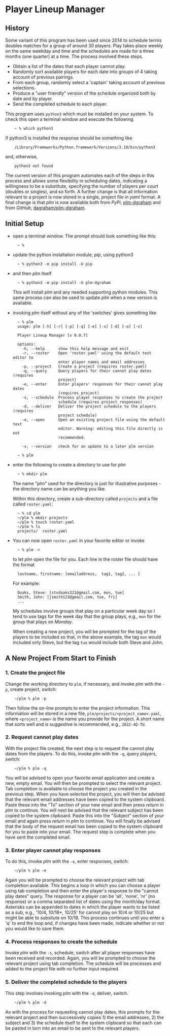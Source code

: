 # Player Lineup Manager

## History

Some variant of this program has been used since 2014 to schedule tennis doubles matches for a group of around 30 players. Play takes place weekly on the same weekday and time and the schedules are made for a three months (one quarter) at a time. The process involved these steps.

- Obtain a list of the dates that each player cannot play.
- Randomly sort available players for each date into groups of 4 taking account of previous pairings.
- From each group, randomly select a 'captain' taking account of previous selections.
- Produce a "user friendly" version of the schedule organized both by date and by player.
- Send the completed schedule to each player.


This program uses `python3` which must be installed on your system. To check this open a terminal window and execute the following.

		~ % which python3

If python3 is installed the response should be something like

		/Library/Frameworks/Python.framework/Versions/3.10/bin/python3

and, otherwise,

		python3 not found

The current version of this program automates each of the steps in this process and allows some flexibility in scheduling dates, indicating a willingness to be a substitute, specifying the number of players per court (doubles or singles), and so forth. A further change is that all information relevant to a project is now stored in a single, project file in *yaml* format. A final change is that *plm* is now available both from *PyPi*, [plm-dgraham](https://pypi.org/project/plm-dgraham/) and from *GitHub*, [dagraham/plm-dgraham](https://github.com/dagraham/plm-dgraham).

## Initial Setup

- open a terminal window. The prompt should look something like this:

        ~ %

- update the python installation module, *pip*, using python3

        ~ % python3 -m pip install -U pip

- and then *plm* itself

        ~ % python3 -m pip install -U plm-dgraham

    This will install *plm* and any needed supporting python modules. This same process can also be used to update *plm* when a new version is available.

- invoking *plm* itself without any of the 'switches' gives something like

        ~ % plm
        usage: plm [-h] [-r] [-p] [-q] [-e] [-s] [-d] [-o] [-v]

        Player Lineup Manager [v 0.0.7]

        options:
          -h, --help      show this help message and exit
          -r, --roster    Open 'roster.yaml' using the default text editor to
                          enter player names and email addresses
          -p, --project   Create a project (requires roster.yaml)
          -q, --query     Query players for their cannot play dates (requires
                          project)
          -e, --enter     Enter players' responses for their cannot play dates
                          (requires project)
          -s, --schedule  Process player responses to create the project
                          schedule (requires project responses)
          -d, --deliver   Deliver the project schedule to the players (requires
                          project schedule)
          -o, --open      Open an existing project file using the default text
						  editor. Warning: editing this file directly is not
						  recommended.

          -v, --version   check for an update to a later plm version

        ~ % plm

- enter the following to create a directory to use for *plm*

        ~ % mkdir plm

    The name "plm" used for the directory is just for illustrative purposes - the directory name can be anything you like.

    Within this directory, create a sub-directory called `projects` and a file called `roster.yaml`:

        ~ % cd plm
        ~/plm % mkdir projects
        ~/plm % touch roster.yaml
        ~/plm % ls
        projects/  roster.yaml

- You can now open `roster.yaml` in your favorite editor or invoke

        ~ % plm -r

    to let *plm* open the file for you. Each line in the roster file should have the format

        lastname, firstname: [emailaddress,  tag1, tag2, ... ]

    For example:

        Doaks, Steve: [stvdoaks321@gmail.com, mon, tue]
        Smith, John: [jsmith123@gmail.com, tue, fri]
        ...

    My schedules involve groups that play on a particular week day so I tend to use tags for the week day that the group plays, e.g., `mon` for the group that plays on *Monday*.

    When creating a new project, you will be prompted for the tag of the players to be included so that, in the above example, the tag `mon` would included only Steve, but the tag `tue` would include both Steve and John.


## A New Project From Start to Finish

### 1. Create the project file

Change the working directory to `plm`, if necessary, and invoke *plm* with the `-p`, create project, switch:

        ~/plm % plm -p

Then follow the on-line prompts to enter the project information. This information will be stored in a new file, `plm/projects/<project_name>.yaml`, where `<project_name>` is the name you provide for the project. A short name that sorts well and is suggestive is recommended, e.g., `2022-4Q-TU`.

### 2. Request cannot play dates

With the project file created, the next step is to request the cannot play dates from the players. To do this, invoke *plm* with the `-q`, query players, switch:

        ~/plm % plm -q

You will be advised to open your favorite email application and create a new, empty email. You will then be prompted to select the relevant project. Tab completion is available to choose the project you created in the previous step. When you have selected the project, you will then be advised that the relevant email addresses have been copied to the system clipboard. Paste these into the "To" section of your new email and then press *return* in *plm* to continue. You will next be advised that the relevant subject has been copied to the system clipboard. Paste this into the "Subject" section of your email and again press *return* in *plm* to continue. You will finally be advised that the body of the request email has been copied to the system clipboard for you to paste into your email. The request step is complete when you have sent the completed email.


### 3. Enter player cannot play responses

To do this, invoke *plm* with the `-e`, enter responses, switch:

        ~/plm % plm -e

Again you will be prompted to choose the relevant project with tab completion available. This begins a loop in which you can choose a player using tab completion and then enter the player's response to the "cannot play dates" query. The response for a player can be 'all', 'none', 'nr' (no response) or a comma separated list of dates using the month/day format. Asterisks can be appended to dates in which the player wants to be listed as a sub, e.g., '10/4, 10/18*, 10/25' for cannot play on 10/4 or 10/25 but might be able to subsitute on 10/18. This process continues until you enter a 'q' to end the loop and, if changes have been made, indicate whether or not you would like to save them.


### 4. Process responses to create the schedule

Invoke *plm* with the `-s`, schedule, switch after all player responses have been received and recorded. Again, you will be prompted to choose the relevant project using tab completion. The schedule will be processes and added to the project file with no further input required.

### 5. Deliver the completed schedule to the players

This step involves invoking *plm* with the `-d`, deliver, switch.

        ~/plm % plm -d

As with the process for requesting cannot play dates, this prompts for the relevant project and then successively copies 1) the email addresses, 2) the subject and 3) the schedule itself to the system clipboard so that each can be pasted in turn into an email to be sent to the relevant players.
